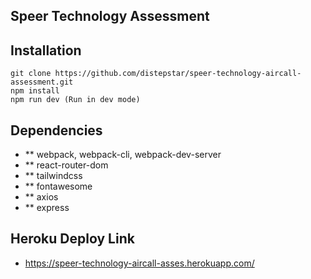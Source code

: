 ## Speer Technology Assessment

## Installation

```
git clone https://github.com/distepstar/speer-technology-aircall-assessment.git
npm install
npm run dev (Run in dev mode)
```

## Dependencies
- ** webpack, webpack-cli, webpack-dev-server
- ** react-router-dom
- ** tailwindcss
- ** fontawesome
- ** axios
- ** express

## Heroku Deploy Link

- https://speer-technology-aircall-asses.herokuapp.com/
